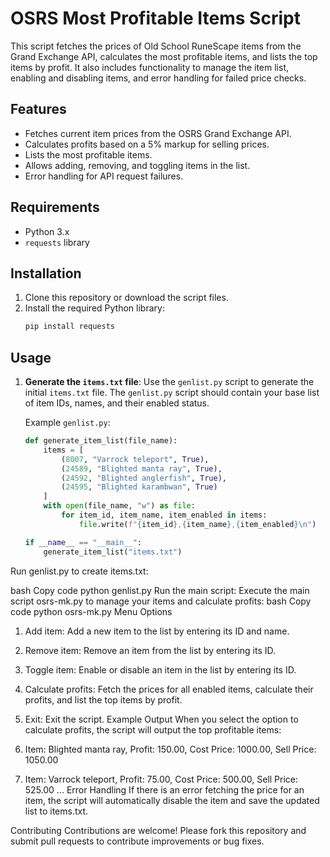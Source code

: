 # OSRS Most Profitable Items Script

This script fetches the prices of Old School RuneScape items from the Grand Exchange API, calculates the most profitable items, and lists the top items by profit. It also includes functionality to manage the item list, enabling and disabling items, and error handling for failed price checks.

## Features

- Fetches current item prices from the OSRS Grand Exchange API.
- Calculates profits based on a 5% markup for selling prices.
- Lists the most profitable items.
- Allows adding, removing, and toggling items in the list.
- Error handling for API request failures.

## Requirements

- Python 3.x
- `requests` library

## Installation

1. Clone this repository or download the script files.
2. Install the required Python library:
    ```bash
    pip install requests
    ```

## Usage

1. **Generate the `items.txt` file**:
   Use the `genlist.py` script to generate the initial `items.txt` file. The `genlist.py` script should contain your base list of item IDs, names, and their enabled status.

   Example `genlist.py`:
   ```python
   def generate_item_list(file_name):
       items = [
           (8007, "Varrock teleport", True),
           (24589, "Blighted manta ray", True),
           (24592, "Blighted anglerfish", True),
           (24595, "Blighted karambwan", True)
       ]
       with open(file_name, "w") as file:
           for item_id, item_name, item_enabled in items:
               file.write(f"{item_id},{item_name},{item_enabled}\n")

   if __name__ == "__main__":
       generate_item_list("items.txt")
Run genlist.py to create items.txt:

bash
Copy code
python genlist.py
Run the main script:
Execute the main script osrs-mk.py to manage your items and calculate profits:
bash
Copy code
python osrs-mk.py
Menu Options
1. Add item: Add a new item to the list by entering its ID and name.
2. Remove item: Remove an item from the list by entering its ID.
3. Toggle item: Enable or disable an item in the list by entering its ID.
4. Calculate profits: Fetch the prices for all enabled items, calculate their profits, and list the top items by profit.
5. Exit: Exit the script.
Example Output
When you select the option to calculate profits, the script will output the top profitable items:


1. Item: Blighted manta ray, Profit: 150.00, Cost Price: 1000.00, Sell Price: 1050.00
2. Item: Varrock teleport, Profit: 75.00, Cost Price: 500.00, Sell Price: 525.00
...
Error Handling
If there is an error fetching the price for an item, the script will automatically disable the item and save the updated list to items.txt.

Contributing
Contributions are welcome! Please fork this repository and submit pull requests to contribute improvements or bug fixes.

